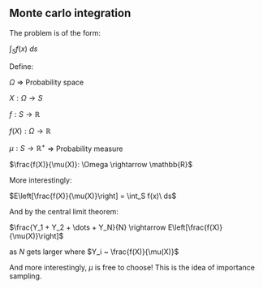 Monte carlo integration
-----------------------

The problem is of the form:

$\int_S f(x)\ ds$

Define:

$\Omega$ => Probability space

$X: \Omega \rightarrow S$

$f: S \rightarrow \mathbb{R}$

$f(X): \Omega \rightarrow \mathbb{R}$

$\mu: S \rightarrow \mathbb{R}^+$ => Probability measure

$\frac{f(X)}{\mu(X)}: \Omega \rightarrow \mathbb{R}$

More interestingly:

$E\left[\frac{f(X)}{\mu(X)}\right] = \int_S f(x)\ ds$

And by the central limit theorem:

$\frac{Y_1 + Y_2 + \dots + Y_N}{N} \rightarrow E\left[\frac{f(X)}{\mu(X)}\right]$ 

as $N$ gets larger where $Y_i ~ \frac{f(X)}{\mu(X)}$

And more interestingly, $\mu$ is free to choose! This is the idea of importance sampling.




